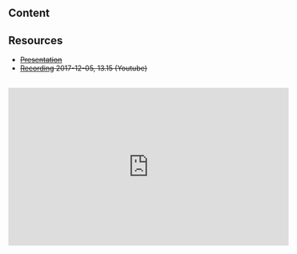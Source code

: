 ## Content


## Resources
- <del>[Presentation](https://rawgit.com/2dv611/syllabus/master/resources/lectures/05_guest_lecture_tieto/Tieto-DeVOps-A-broader-view–on–Successfull-CD.pdf)</del>
- <del>[Recording](https://youtu.be/#?t=14m44s&list=PLSWJPPj5sKmoqjJLHTdNsZPg0yeGMdd11) 2017-12-05, 13.15 (Youtube)</del>

<br />
<iframe width="560" height="315" src="https://www.youtube.com/embed/#?t=14m44s&list=PLSWJPPj5sKmoqjJLHTdNsZPg0yeGMdd11" frameborder="0" allowfullscreen></iframe>
